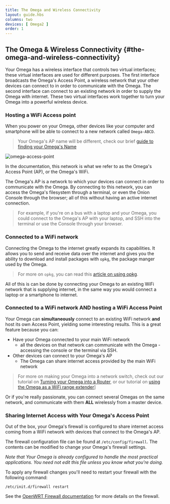 ```yaml
---
title: The Omega and Wireless Connectivity
layout: guide.hbs
columns: two
devices: [ Omega2 ]
order: 1
---
```


## The Omega & Wireless Connectivity {#the-omega-and-wireless-connectivity}


Your Omega has a wireless interface that controls two virtual interfaces; these virtual interfaces are used for different purposes. The first interface broadcasts the Omega's Access Point, a wireless network that your other devices can connect to in order to communicate with the Omega. The second interface can connect to an existing network in order to supply the Omega with internet. These two virtual interfaces work together to turn your Omega into a powerful wireless device.

### Hosting a WiFi Access point

<!-- // highlight that this is the 'Out of the Box' state for the Omega -->

When you power on your Omega, other devices like your computer and smartphone will be able to connect to a new network called `Omega-ABCD`.

> Your Omega's AP name will be different, check our brief [guide to finding your Omega's Name](#omega-name)

<!-- // include an illustration -->
![omega-access-point](https://raw.githubusercontent.com/OnionIoT/Onion-Docs/master/Omega2/Documentation/Get-Started/img/setup-1-connect-to-wifi.png)


In the documentation, this network is what we refer to as the Omega's Access Point (AP), or the Omega's WiFi.

The Omega's AP is a network to which your devices can connect in order to communicate with the Omega. By connecting to this network, you can access the Omega's filesystem through a terminal, or even the Onion Console through the browser; all of this without having an active internet connection.


>For example, if you're on a bus with a laptop and your Omega, you could connect to the Omega's AP with your laptop, and SSH into the terminal or use the Console through your browser.



### Connected to a WiFi network

<!-- // highlight that this is how we get internet on the omega; connecting to your own existing wifi network -->

Connecting the Omega to the internet greatly expands its capabilities. It allows you to send and receive data over the internet and gives you the ability to download and install packages with `opkg`, the package manger used by the Omega.

> For more on `opkg`, you can read this [article on using opkg](#using-opkg).

All of this is can be done by connecting your Omega to an existing WiFi network that is supplying internet, in the same way you would connect a laptop or a smartphone to internet.


<!-- // include an illustration -->

<!-- // explanation of what connecting to a Wifi network means and how there is a router somewhere out there, etc -->


### Connected to a WiFi network AND hosting a WiFi Access Point

<!-- // highlight that this is the state the omega is in after completing the setup Wizard -->

Your Omega can **simultaneously** connect to an existing WiFi network **and** host its own Access Point, yielding some interesting results. This is a great feature because you can:

* Have your Omega connected to your main WiFi network
 	* all the devices on that network can communicate with the Omega - accessing the console or the terminal via SSH.
* Other devices can connect to your Omega's AP
	* The Omega can share internet access provided by the main WiFi network

> For more on making your Omega into a network switch, check out our tutorial on [Turning your Omega into a Router](#omega-router), or our tutorial on [using the Omega as a WiFi range extender](#wifi-range-extender)]

Or if you're really passionate, you can connect several Omegas on the same network, and communicate with them **ALL** wirelessly from a master device.

<!-- We need to have a project with an absurd amount of Omegas just for fun -->


### Sharing Internet Access with Your Omega's Access Point

Out of the box, your Omega's firewall is configured to share internet access coming from a WiFi network with devices that connect to the Omega's AP.

The firewall configuration file can be found at `/etc/config/firewall`. The contents can be modified to change your Omega's firewall settings.

*Note that Your Omega is already configured to handle the most practical applications. You need not edit this file unless you know what you're doing.*


To apply any firewall changes you'll need to restart your firewall with the following command:

```
/etc/init.d/firewall restart
```

See the [OpenWRT Firewall documentation](https://wiki.openwrt.org/doc/uci/firewall) for more details on the firewall.



<!-- // include an illustration -->

<!-- // explain that the Omega is super powerful and that it can connect to a Wifi network while simultaneously hosting it's own access point -->
<!-- // this is powerful because it can share/forward connectivity between the two networks, brief intro on the firewall (where the config can be found, how to restart it) -->
